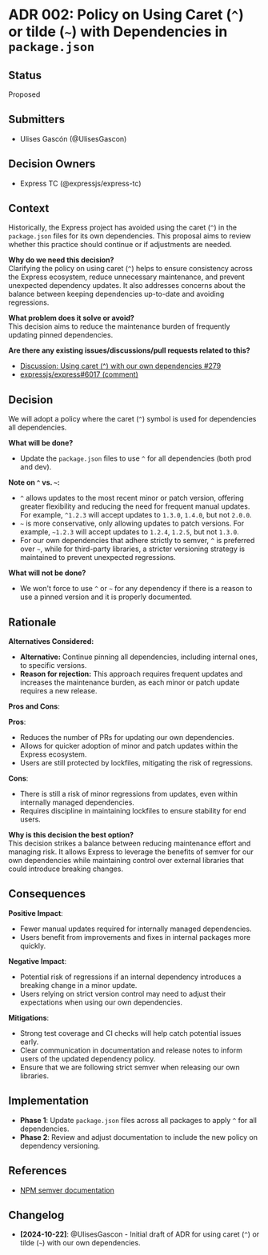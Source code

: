# ADR 002: Policy on Using Caret (`^`) or tilde (`~`) with Dependencies in `package.json`

## Status
Proposed

## Submitters
- Ulises Gascón (@UlisesGascon)

## Decision Owners
- Express TC (@expressjs/express-tc)

## Context
Historically, the Express project has avoided using the caret (`^`) in the `package.json` files for its own dependencies. This proposal aims to review whether this practice should continue or if adjustments are needed.

**Why do we need this decision?**  
Clarifying the policy on using caret (`^`) helps to ensure consistency across the Express ecosystem, reduce unnecessary maintenance, and prevent unexpected dependency updates. It also addresses concerns about the balance between keeping dependencies up-to-date and avoiding regressions.

**What problem does it solve or avoid?**  
This decision aims to reduce the maintenance burden of frequently updating pinned dependencies.

**Are there any existing issues/discussions/pull requests related to this?**  
- [Discussion: Using caret (^) with our own dependencies #279](https://github.com/expressjs/discussions/issues/279)
- [expressjs/express#6017 (comment)](https://github.com/expressjs/express/issues/6017)

## Decision
We will adopt a policy where the caret (`^`) symbol is used for dependencies all dependencies.

**What will be done?**  
- Update the `package.json` files to use `^` for all dependencies (both prod and dev).

**Note on `^` vs. `~`:**  
- `^` allows updates to the most recent minor or patch version, offering greater flexibility and reducing the need for frequent manual updates. For example, `^1.2.3` will accept updates to `1.3.0`, `1.4.0`, but not `2.0.0`.
- `~` is more conservative, only allowing updates to patch versions. For example, `~1.2.3` will accept updates to `1.2.4`, `1.2.5`, but not `1.3.0`.
- For our own dependencies that adhere strictly to semver, `^` is preferred over `~`, while for third-party libraries, a stricter versioning strategy is maintained to prevent unexpected regressions.

**What will not be done?**  
- We won't force to use `^` or `~` for any dependency if there is a reason to use a pinned version and it is properly documented.

## Rationale

**Alternatives Considered:**
- **Alternative:** Continue pinning all dependencies, including internal ones, to specific versions.  
- **Reason for rejection:** This approach requires frequent updates and increases the maintenance burden, as each minor or patch update requires a new release.

**Pros and Cons**:

**Pros**:  
- Reduces the number of PRs for updating our own dependencies.
- Allows for quicker adoption of minor and patch updates within the Express ecosystem.
- Users are still protected by lockfiles, mitigating the risk of regressions.

**Cons**:  
- There is still a risk of minor regressions from updates, even within internally managed dependencies.
- Requires discipline in maintaining lockfiles to ensure stability for end users.

**Why is this decision the best option?**  
This decision strikes a balance between reducing maintenance effort and managing risk. It allows Express to leverage the benefits of semver for our own dependencies while maintaining control over external libraries that could introduce breaking changes.

## Consequences

**Positive Impact**:  
- Fewer manual updates required for internally managed dependencies.
- Users benefit from improvements and fixes in internal packages more quickly.

**Negative Impact**:  
- Potential risk of regressions if an internal dependency introduces a breaking change in a minor update.
- Users relying on strict version control may need to adjust their expectations when using our own dependencies.

**Mitigations**:
- Strong test coverage and CI checks will help catch potential issues early.
- Clear communication in documentation and release notes to inform users of the updated dependency policy.
- Ensure that we are following strict semver when releasing our own libraries.

## Implementation

- **Phase 1**: Update `package.json` files across all packages to apply `^` for all dependencies.
- **Phase 2**: Review and adjust documentation to include the new policy on dependency versioning.

## References
- [NPM semver documentation](https://docs.npmjs.com/cli/v6/using-npm/semver)

## Changelog
- **[2024-10-22]**: @UlisesGascon - Initial draft of ADR for using caret (`^`) or tilde (`~`) with our own dependencies.

